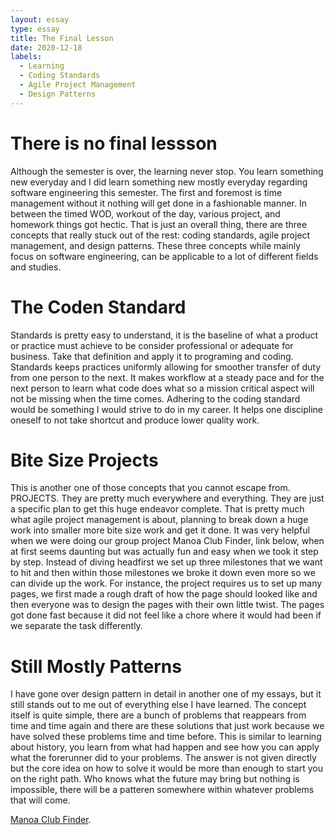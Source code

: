```yaml
---
layout: essay
type: essay
title: The Final Lesson
date: 2020-12-18
labels:
  - Learning
  - Coding Standards
  - Agile Project Management 
  - Design Patterns
---
```


# There is no final lessson

Although the semester is over, the learning never stop. You learn something new everyday and I did learn something new mostly everyday regarding software engineering this semester. The first and foremost is time management without it nothing will get done in a fashionable manner. In between the timed WOD, workout of the day, various project, and homework things got hectic. That is just an overall thing, there are three concepts that really stuck out of the rest: coding standards, agile project management, and design patterns. These three concepts while mainly focus on software engineering, can be applicable to a lot of different fields and studies. 

# The Coden Standard 

  Standards is pretty easy to understand, it is the baseline of what a product or practice must achieve to be consider professional or adequate for business. Take that definition and apply it to programing and coding.  Standards keeps practices uniformly allowing for smoother transfer of duty from one person to the next. It makes workflow at a steady pace and for the next person to learn what code does what so a mission critical aspect will not be missing when the time comes.  Adhering to the coding standard would be something I would strive to do in my career. It helps one discipline oneself to not take shortcut and produce lower quality work.

# Bite Size Projects

This is another one of those concepts that you cannot escape from. PROJECTS. They are pretty much everywhere and everything. They are just a specific plan to get this huge endeavor complete. That is pretty much what agile project management is about, planning to break down a huge work into smaller more bite size work and get it done. It was very helpful when we were doing our group project Manoa Club Finder, link below, when at first seems daunting but was actually fun and easy when we took it step by step. Instead of diving headfirst we set up three milestones that we want to hit and then within those milestones we broke it down even more so we can divide up the work. For instance, the project requires us to set up many pages, we first made a rough draft of how the page should looked like and then everyone was to design the pages with their own little twist.  The pages got done fast because it did not feel like a chore where it would had been if we separate the task differently. 
	
# Still Mostly Patterns

I have gone over design pattern in detail in another one of my essays, but it still stands out to me out of everything else I have learned. The concept itself is quite simple, there are a bunch of problems that reappears from time and time again and there are these solutions that just work because we have solved these problems time and time before. This is similar to learning about history, you learn from what had happen and see how you can apply what the forerunner did to your problems. The answer is not given directly but the core idea on how to solve it would be more than enough to start you on the right path. Who knows what the future may bring but nothing is impossible, there will be a patteren somewhere within whatever problems that will come.


[Manoa Club Finder](https://manoa-clubs-finder.xyz/#/).
